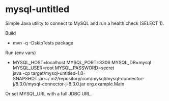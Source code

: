 # mysql-untitled

Simple Java utility to connect to MySQL and run a health check (SELECT 1).

Build
- mvn -q -DskipTests package

Run (env vars)
- MYSQL_HOST=localhost MYSQL_PORT=3306 MYSQL_DB=mysql MYSQL_USER=root MYSQL_PASSWORD=secret \
  java -cp target/mysql-untitled-1.0-SNAPSHOT.jar:~/.m2/repository/com/mysql/mysql-connector-j/8.3.0/mysql-connector-j-8.3.0.jar org.example.Main

Or set MYSQL_URL with a full JDBC URL.
